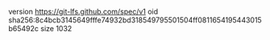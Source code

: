 version https://git-lfs.github.com/spec/v1
oid sha256:8c4bcb3145649fffe74932bd318549795501504ff0811654195443015b65492c
size 1032
